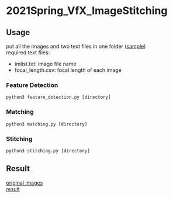 # 2021Spring_VfX_ImageStitching

## Usage
put all the images and two text files in one folder ([sample](data)) <br>
required text files:
- imlist.txt: image file name
- focal_length.csv: focal length of each image

### Feature Detection
```
python3 feature_detection.py [directory]
```
### Matching
```
python3 matching.py [directory]
```
### Stitching
```
python3 stitching.py [directory]
```

## Result
[original images](data) <br>
[result](data/result.png)
